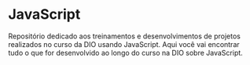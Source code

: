 # JavaScript
Repositório dedicado aos treinamentos e desenvolvimentos de projetos realizados no curso da DIO usando JavaScript.
Aqui você vai encontrar tudo o que for desenvolvido ao longo do curso na DIO sobre JavaScript.
